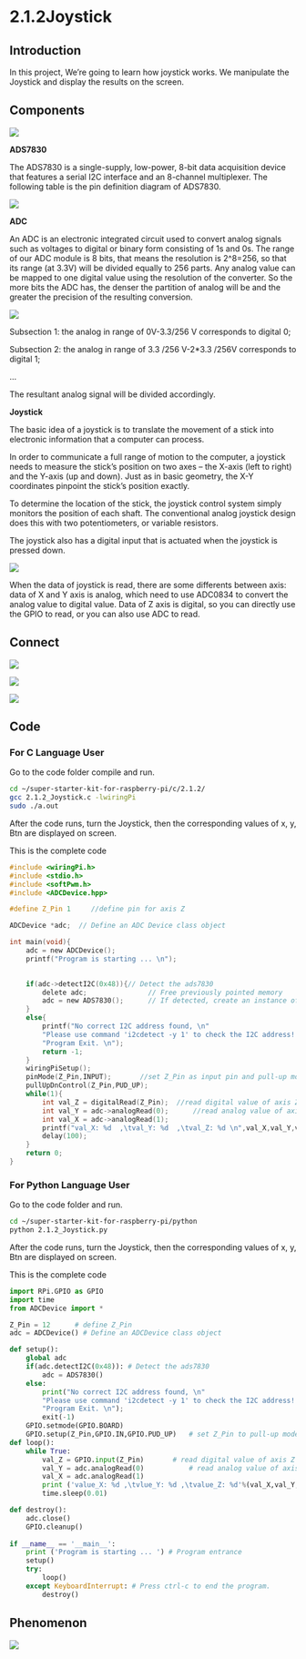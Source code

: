 
# 2.1.2Joystick

## Introduction

In this project, We’re going to learn how joystick works. We manipulate the Joystick and display the results on the screen.

## Components

![](./img/list/list_2.1.2.png)

**ADS7830**

The ADS7830 is a single-supply, low-power, 8-bit data acquisition device that features a serial I2C interface and an 8-channel multiplexer. The following table is the pin definition diagram of ADS7830.

![](./img/ADS7830_Module.png)

**ADC**

An ADC is an electronic integrated circuit used to convert analog signals such as voltages to digital or
binary form consisting of 1s and 0s. The range of our ADC module is 8 bits, that means the resolution is
2^8=256, so that its range (at 3.3V) will be divided equally to 256 parts.
Any analog value can be mapped to one digital value using the resolution of the converter. So the more bits
the ADC has, the denser the partition of analog will be and the greater the precision of the resulting conversion.

![](./img/ADC_S.png)

Subsection 1: the analog in range of 0V-3.3/256 V corresponds to digital 0;

Subsection 2: the analog in range of 3.3 /256 V-2*3.3 /256V corresponds to digital 1;

…

The resultant analog signal will be divided accordingly.

**Joystick**

The basic idea of a joystick is to translate the movement of a stick into electronic information that a computer can process.

In order to communicate a full range of motion to the computer, a joystick needs to measure the stick’s position on two axes – the X-axis (left to right) and the Y-axis (up and down). Just as in basic geometry, the X-Y coordinates pinpoint the stick’s position exactly.

To determine the location of the stick, the joystick control system simply monitors the position of each shaft. The conventional analog joystick design does this with two potentiometers, or variable resistors.

The joystick also has a digital input that is actuated when the joystick is pressed down.

![](./img/image318.png)

When the data of joystick is read, there are some differents between axis: data of X and Y axis is analog, which need to use ADC0834 to convert the analog value to digital value. Data of Z axis is digital, so you can directly use the GPIO to read, or you can also use ADC to read.

## Connect

![](./img/image319.png)

![](./img/image320.png)

![](./img/connect/2.1.2.png)

## Code

### For  C  Language User

Go to the code folder compile and run.

```sh
cd ~/super-starter-kit-for-raspberry-pi/c/2.1.2/
gcc 2.1.2_Joystick.c -lwiringPi
sudo ./a.out
```

After the code runs, turn the Joystick, then the corresponding values of x, y, Btn are displayed on screen.

This is the complete code

```c
#include <wiringPi.h>
#include <stdio.h>
#include <softPwm.h>
#include <ADCDevice.hpp>

#define Z_Pin 1     //define pin for axis Z

ADCDevice *adc;  // Define an ADC Device class object

int main(void){
    adc = new ADCDevice();
    printf("Program is starting ... \n");
    

    if(adc->detectI2C(0x48)){// Detect the ads7830
        delete adc;               // Free previously pointed memory
        adc = new ADS7830();      // If detected, create an instance of ADS7830.
    }
    else{
        printf("No correct I2C address found, \n"
        "Please use command 'i2cdetect -y 1' to check the I2C address! \n"
        "Program Exit. \n");
        return -1;
    }    
    wiringPiSetup();    
    pinMode(Z_Pin,INPUT);       //set Z_Pin as input pin and pull-up mode
    pullUpDnControl(Z_Pin,PUD_UP);    
    while(1){
        int val_Z = digitalRead(Z_Pin);  //read digital value of axis Z
        int val_Y = adc->analogRead(0);      //read analog value of axis X and Y
        int val_X = adc->analogRead(1);
        printf("val_X: %d  ,\tval_Y: %d  ,\tval_Z: %d \n",val_X,val_Y,val_Z);
        delay(100);
    }
    return 0;
}
```

### For  Python  Language User

Go to the code folder and run.

```sh
cd ~/super-starter-kit-for-raspberry-pi/python
python 2.1.2_Joystick.py
```

After the code runs, turn the Joystick, then the corresponding values of x, y, Btn are displayed on screen.

This is the complete code

```python
import RPi.GPIO as GPIO
import time
from ADCDevice import *

Z_Pin = 12      # define Z_Pin
adc = ADCDevice() # Define an ADCDevice class object

def setup():
    global adc
    if(adc.detectI2C(0x48)): # Detect the ads7830
        adc = ADS7830()
    else:
        print("No correct I2C address found, \n"
        "Please use command 'i2cdetect -y 1' to check the I2C address! \n"
        "Program Exit. \n");
        exit(-1)
    GPIO.setmode(GPIO.BOARD)        
    GPIO.setup(Z_Pin,GPIO.IN,GPIO.PUD_UP)   # set Z_Pin to pull-up mode
def loop():
    while True:     
        val_Z = GPIO.input(Z_Pin)       # read digital value of axis Z
        val_Y = adc.analogRead(0)           # read analog value of axis X and Y
        val_X = adc.analogRead(1)
        print ('value_X: %d ,\tvlue_Y: %d ,\tvalue_Z: %d'%(val_X,val_Y,val_Z))
        time.sleep(0.01)

def destroy():
    adc.close()
    GPIO.cleanup()
    
if __name__ == '__main__':
    print ('Program is starting ... ') # Program entrance
    setup()
    try:
        loop()
    except KeyboardInterrupt: # Press ctrl-c to end the program.
        destroy()
```

## Phenomenon

![](./img/phenomenon/212.jpg)
